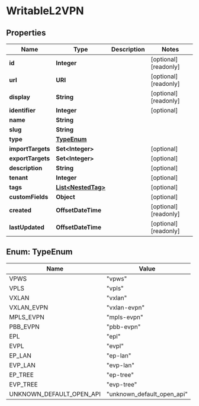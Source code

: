

# WritableL2VPN


## Properties

| Name | Type | Description | Notes |
|------------ | ------------- | ------------- | -------------|
|**id** | **Integer** |  |  [optional] [readonly] |
|**url** | **URI** |  |  [optional] [readonly] |
|**display** | **String** |  |  [optional] [readonly] |
|**identifier** | **Integer** |  |  [optional] |
|**name** | **String** |  |  |
|**slug** | **String** |  |  |
|**type** | [**TypeEnum**](#TypeEnum) |  |  |
|**importTargets** | **Set&lt;Integer&gt;** |  |  [optional] |
|**exportTargets** | **Set&lt;Integer&gt;** |  |  [optional] |
|**description** | **String** |  |  [optional] |
|**tenant** | **Integer** |  |  [optional] |
|**tags** | [**List&lt;NestedTag&gt;**](NestedTag.md) |  |  [optional] |
|**customFields** | **Object** |  |  [optional] |
|**created** | **OffsetDateTime** |  |  [optional] [readonly] |
|**lastUpdated** | **OffsetDateTime** |  |  [optional] [readonly] |



## Enum: TypeEnum

| Name | Value |
|---- | -----|
| VPWS | &quot;vpws&quot; |
| VPLS | &quot;vpls&quot; |
| VXLAN | &quot;vxlan&quot; |
| VXLAN_EVPN | &quot;vxlan-evpn&quot; |
| MPLS_EVPN | &quot;mpls-evpn&quot; |
| PBB_EVPN | &quot;pbb-evpn&quot; |
| EPL | &quot;epl&quot; |
| EVPL | &quot;evpl&quot; |
| EP_LAN | &quot;ep-lan&quot; |
| EVP_LAN | &quot;evp-lan&quot; |
| EP_TREE | &quot;ep-tree&quot; |
| EVP_TREE | &quot;evp-tree&quot; |
| UNKNOWN_DEFAULT_OPEN_API | &quot;unknown_default_open_api&quot; |



